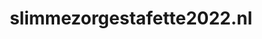 ---
layout: post
title:  "slimmezorgestafette2022.nl"
internal_url:  "/dutchgov/slimmezorgestafette2022.nl.html"
categories: dutchgov
---